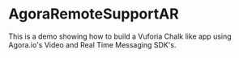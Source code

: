 # AgoraRemoteSupportAR
This is a demo showing how to build a Vuforia Chalk like app using Agora.io's Video and Real Time Messaging SDK's.

